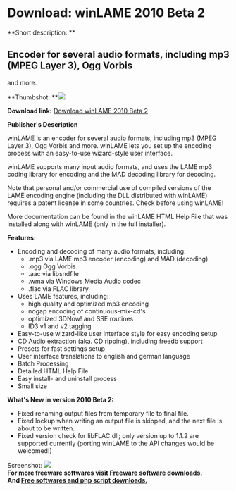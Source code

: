 # Download: winLAME 2010 Beta 2

**Short description: **

## Encoder for several audio formats, including mp3 (MPEG Layer 3), Ogg Vorbis
and more.

  
**Thumbshot: **![](http://www.freewarefiles.com/screenshot/winlame2009_md.jpg)   
  
**Download link:** [Download winLAME 2010 Beta 2](http://freesoftwares.boysofts.com/WinLAME-2010_program_18240.html)  
  

**Publisher's Description**  
  

winLAME is an encoder for several audio formats, including mp3 (MPEG Layer 3),
Ogg Vorbis and more. winLAME lets you set up the encoding process with an
easy-to-use wizard-style user interface.

winLAME supports many input audio formats, and uses the LAME mp3 coding
library for encoding and the MAD decoding library for decoding.

Note that personal and/or commercial use of compiled versions of the LAME
encoding engine (including the DLL distributed with winLAME) requires a patent
license in some countries. Check before using winLAME!

More documentation can be found in the winLAME HTML Help File that was
installed along with winLAME (only in the full installer).

**Features:**

  * Encoding and decoding of many audio formats, including: 
    * .mp3 via LAME mp3 encoder (encoding) and MAD (decoding) 
    * .ogg Ogg Vorbis 
    * .aac via libsndfile 
    * .wma via Windows Media Audio codec 
    * .flac via FLAC library 
  * Uses LAME features, including: 
    * high quality and optimized mp3 encoding 
    * nogap encoding of continuous-mix-cd's 
    * optimized 3DNow! and SSE routines 
    * ID3 v1 and v2 tagging 
  * Easy-to-use wizard-like user interface style for easy encoding setup 
  * CD Audio extraction (aka. CD ripping), including freedb support 
  * Presets for fast settings setup 
  * User interface translations to english and german language 
  * Batch Processing 
  * Detailed HTML Help File 
  * Easy install- and uninstall process 
  * Small size 

**What's New in version 2010 Beta 2:**

  * Fixed renaming output files from temporary file to final file. 
  * Fixed lockup when writing an output file is skipped, and the next file is about to be written. 
  * Fixed version check for libFLAC.dll; only version up to 1.1.2 are supported currently (porting winLAME to the API changes would be welcomed!) 

  
  
Screenshot: ![](http://www.freewarefiles.com/screenshot/winlame2009.jpg)  
**For more freeware softwares visit [Freeware software downloads.](http://freesoftwares.boysofts.com/)**   
**And [Free softwares and php script downloads.](http://www.boysofts.com/)**

